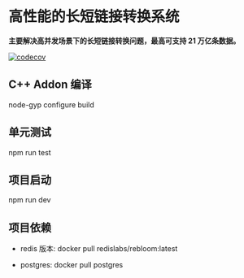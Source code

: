 # 高性能的长短链接转换系统

**主要解决高并发场景下的长短链接转换问题，最高可支持 21 万亿条数据。**

[![codecov](https://codecov.io/github/Gausons/short-url/branch/master/graph/badge.svg?token=7TL9OF9X7Z)](https://codecov.io/github/Gausons/short-url)
## C++ Addon 编译
node-gyp configure build

## 单元测试
npm run test

## 项目启动
npm run dev

## 项目依赖

- redis 版本: docker pull redislabs/rebloom:latest

- postgres: docker pull postgres
